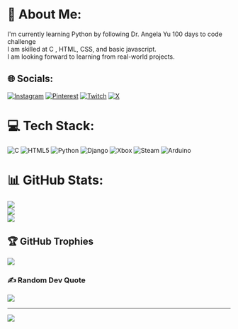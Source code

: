 # 💫 About Me:
I'm currently learning Python by following Dr. Angela Yu 100 days to code challenge<br>I am skilled at C , HTML, CSS, and basic javascript.<br>I am looking forward to learning from real-world projects.<br>


## 🌐 Socials:
[![Instagram](https://img.shields.io/badge/Instagram-%23E4405F.svg?logo=Instagram&logoColor=white)](https://instagram.com/@larzival2811) [![Pinterest](https://img.shields.io/badge/Pinterest-%23E60023.svg?logo=Pinterest&logoColor=white)](https://pinterest.com/suryanshmithu) [![Twitch](https://img.shields.io/badge/Twitch-%239146FF.svg?logo=Twitch&logoColor=white)](https://twitch.tv/larzival04) [![X](https://img.shields.io/badge/X-black.svg?logo=X&logoColor=white)](https://x.com/@suryanshmithu3) 

# 💻 Tech Stack:
![C](https://img.shields.io/badge/c-%2300599C.svg?style=for-the-badge&logo=c&logoColor=white) ![HTML5](https://img.shields.io/badge/html5-%23E34F26.svg?style=for-the-badge&logo=html5&logoColor=white) ![Python](https://img.shields.io/badge/python-3670A0?style=for-the-badge&logo=python&logoColor=ffdd54) ![Django](https://img.shields.io/badge/django-%23092E20.svg?style=for-the-badge&logo=django&logoColor=white) ![Xbox](https://img.shields.io/badge/xbox-%23107C10.svg?style=for-the-badge&logo=xbox&logoColor=white) ![Steam](https://img.shields.io/badge/steam-%23000000.svg?style=for-the-badge&logo=steam&logoColor=white) ![Arduino](https://img.shields.io/badge/-Arduino-00979D?style=for-the-badge&logo=Arduino&logoColor=white)
# 📊 GitHub Stats:
![](https://github-readme-stats.vercel.app/api?username=suryansh3&theme=dark&hide_border=false&include_all_commits=false&count_private=false)<br/>
![](https://github-readme-streak-stats.herokuapp.com/?user=suryansh3&theme=dark&hide_border=false)<br/>
![](https://github-readme-stats.vercel.app/api/top-langs/?username=suryansh3&theme=dark&hide_border=false&include_all_commits=false&count_private=false&layout=compact)

## 🏆 GitHub Trophies
![](https://github-profile-trophy.vercel.app/?username=suryansh3&theme=radical&no-frame=false&no-bg=true&margin-w=4)

### ✍️ Random Dev Quote
![](https://quotes-github-readme.vercel.app/api?type=horizontal&theme=tokyonight)

---
[![](https://visitcount.itsvg.in/api?id=suryansh3&icon=2&color=0)](https://visitcount.itsvg.in)

